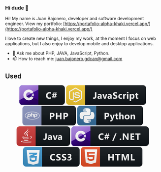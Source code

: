 ### Hi dude 👋

Hi! My name is Juan Bajonero, developer and software development engineer.
View my portfolio: [https://portafolio-alpha-khaki.vercel.app/](https://portafolio-alpha-khaki.vercel.app/)

I love to create new things, I enjoy my work, at the moment I focus on web applications, but I also enjoy to develop mobile and desktop applications.

- 💬 Ask me about PHP, JAVA, JavaScript, Python.
- 📫 How to reach me: juan.bajonero.gdcan@gmail.com

## Used
<p align="center">
      <img src="https://github.com/thezline/resourses/blob/main/images/csharp.svg" />
      <img src="https://github.com/thezline/resourses/blob/main/images/js.svg" />
      <img src="https://github.com/thezline/resourses/blob/main/images/php.svg" />
      <img src="https://github.com/thezline/resourses/blob/main/images/python.svg" />
      <img src="https://github.com/thezline/resourses/blob/main/images/java.svg" />
      <img src="https://github.com/thezline/resourses/blob/main/images/csharp_dotnet.svg" />
      <img src="https://github.com/thezline/resourses/blob/main/images/css3.svg" />
      <img src="https://github.com/thezline/resourses/blob/main/images/html.svg" />
</p>  
